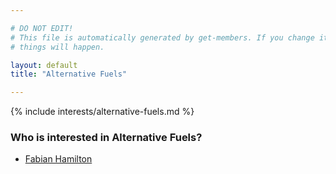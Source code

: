 ```yaml
---

# DO NOT EDIT!
# This file is automatically generated by get-members. If you change it, bad
# things will happen.

layout: default
title: "Alternative Fuels"

---
```


{% include interests/alternative-fuels.md %}

### Who is interested in Alternative Fuels?


* [Fabian Hamilton](members/fabian-hamilton.html)
